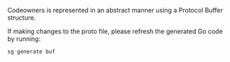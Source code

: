 Codeowners is represented in an abstract manner using a Protocol Buffer structure.

If making changes to the proto file, please refresh the generated Go code by running:

```
sg generate buf
```

